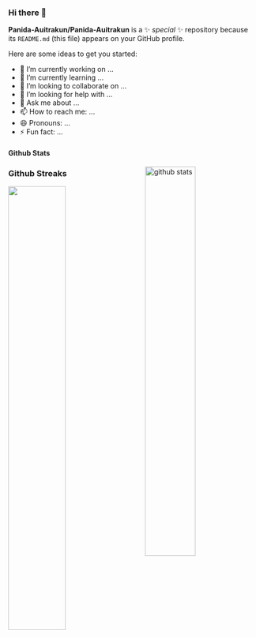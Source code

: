 ### Hi there 👋


**Panida-Auitrakun/Panida-Auitrakun** is a ✨ _special_ ✨ repository because its `README.md` (this file) appears on your GitHub profile.

Here are some ideas to get you started:

- 🔭 I’m currently working on ...
- 🌱 I’m currently learning ...
- 👯 I’m looking to collaborate on ...
- 🤔 I’m looking for help with ...
- 💬 Ask me about ...
- 📫 How to reach me: ...
- 😄 Pronouns: ...
- ⚡ Fun fact: ...

#### Github Stats
<img src="https://github-readme-stats.vercel.app/api?username=Panida-Auitrakun&show_icons=true&theme=radical" alt="github stats" width="45%" align="right"/>

### Github Streaks
<img src="https://github-readme-streak-stats.herokuapp.com/?user=Panida-Auitrakun&theme=dark" width="48%" >

